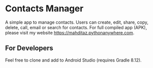# Contacts Manager
A simple app to manage contacts.
Users can create, edit, share, copy, delete, call, email or search for contacts.
For full compiled app (APK), please visit my website https://mahditaz.pythonanywhere.com.

## For Developers
Feel free to clone and add to Android Studio (requires Gradle 8.12).
